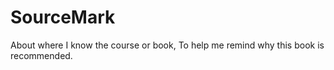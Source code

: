 # SourceMark
About where I know the course or book, To help me remind why this book is recommended.
